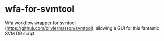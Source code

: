 # wfa-for-svmtool
Wfa workflow wrapper for svmtool (https://github.com/oliviermasson/svmtool), allowing a GUI for this fantastic SVM DR script.
